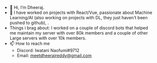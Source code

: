 - 👋 Hi, I’m Dheeraj.
- 👀 I have worked on projects with React/Vue, passionate about Machine Learning/AI (also working on projects with DL, they just haven't been pushed to github), .
- Things i brag about: I worked on a couple of discord bots that helped me maintain my server with over 80k members and a couple of other Large servers with over 10k members. 
- 📫 How to reach me 
  - Discord: Iwatani Naofumi#9712
  - Email: meetdheerajreddy@gmail.com


<!---
Dheeraj-R/Dheeraj-R is a ✨ special ✨ repository because its `README.md` (this file) appears on your GitHub profile.
You can click the Preview link to take a look at your changes.
--->
